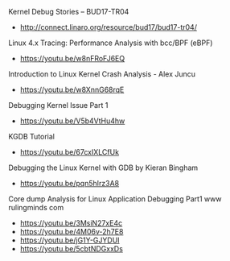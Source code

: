 
Kernel Debug Stories – BUD17-TR04
* http://connect.linaro.org/resource/bud17/bud17-tr04/

Linux 4.x Tracing: Performance Analysis with bcc/BPF (eBPF)
* https://youtu.be/w8nFRoFJ6EQ

Introduction to Linux Kernel Crash Analysis - Alex Juncu
* https://youtu.be/w8XnnG68rqE

Debugging Kernel Issue Part 1
* https://youtu.be/V5b4VtHu4hw

KGDB Tutorial
* https://youtu.be/67cxIXLCfUk

Debugging the Linux Kernel with GDB by Kieran Bingham
* https://youtu.be/pqn5hIrz3A8

Core dump Analysis for Linux Application Debugging Part1 www rulingminds com
* https://youtu.be/3MsiN27xE4c
* https://youtu.be/4M06v-2h7E8
* https://youtu.be/jG1Y-GJYDUI
* https://youtu.be/5cbtNDGxxDs
